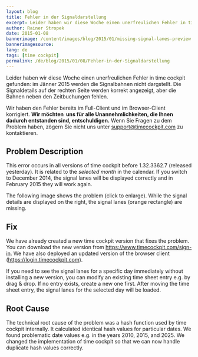 ```yaml
---
layout: blog
title: Fehler in der Signaldarstellung
excerpt: Leider haben wir diese Woche einen unerfreulichen Fehler in time cockpit gefunden -  im Jänner 2015 werden die Signalbahnen nicht dargstellt. Die Signaldetails auf der rechten Seite werden korrekt angezeigt, aber die Bahnen neben den Zeitbuchungen fehlen. Wir haben den Fehler bereits behoben. Die korrigierte Version steht zum Download zur Verfügung.
author: Rainer Stropek
date: 2015-01-08
bannerimage: /content/images/blog/2015/01/missing-signal-lanes-preview.png
bannerimagesource: 
lang: de
tags: [time cockpit]
permalink: /de/blog/2015/01/08/Fehler-in-der-Signaldarstellung
---
```


<p>Leider haben wir diese Woche einen unerfreulichen Fehler in time cockpit gefunden: im Jänner 2015 werden die Signalbahnen nicht dargstellt. Die Signaldetails auf der rechten Seite werden korrekt angezeigt, aber die Bahnen neben den Zeitbuchungen fehlen.</p><p class="showcase">Wir haben den Fehler bereits im Full-Client und im Browser-Client korrigiert. <strong>Wir möchten  uns für alle Unannehmlichkeiten, die Ihnen dadurch entstanden sind, entschuldigen.</strong> Wenn Sie Fragen zu dem Problem haben, zögern Sie nicht uns unter <a href="mailto:support@timecockpit.com">support@timecockpit.com</a> zu kontaktieren.</p><h2>Problem Description</h2><p>This error occurs in all versions of time cockpit before 1.32.3362.7 (released yesterday). It is related to the <em>selected month</em> in the calendar. If you switch to December 2014, the signal lanes will be displayed correctly and in February 2015 they will work again.</p><p>The following image shows the problem (click to enlarge). While the signal details are displayed on the right, the signal lanes (orange rectangle) are missing.</p><function name="Composite.Media.ImageGallery.Slimbox2">
  <param name="MediaImage" value="MediaArchive:a67d83e5-34ca-4278-a728-72aacfc0d27c" />
  <param name="ThumbnailMaxWidth" value="800" />
  <param name="ThumbnailMaxHeight" value="1024" />
  <param name="ImageMaxWidth" value="1920" />
  <param name="ImageMaxHeight" value="1280" />
</function><h2>Fix</h2><p>We have already created a new time cockpit version that fixes the problem. You can download the new version from <a href="~/sign-in">https://www.timecockpit.com/sign-in</a>. We have also deployed an updated version of the browser client (<a href="https://login.timecockpit.com">https://login.timecockpit.com</a>).</p><p>If you need to see the signal lanes for a specific day immediately without installing a new version, you can modify an existing time sheet entry e.g. by drag &amp; drop. If no entry exists, create a new one first. After moving the time sheet entry, the signal lanes for the selected day will be loaded.</p><h2>Root Cause</h2><p>The technical root cause of the problem was a hash function used by time cockpit internally. It calculated identical hash values for particular dates. We found problematic date values e.g. in the years 2010, 2015, and 2025. We changed the implementation of time cockpit so that we can now handle duplicate hash values correctly.</p>